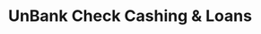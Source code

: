 ---
title: "UnBank Check Cashing & Loans"
url: /saint-paul/unbank-check-cashing-und-loans/
shop: Leiher
---